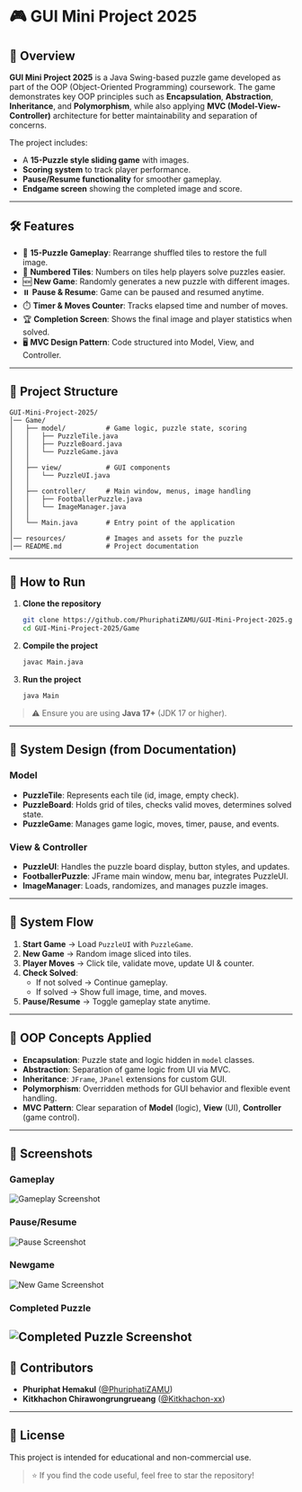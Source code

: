 # 🎮 GUI Mini Project 2025

## 📌 Overview
**GUI Mini Project 2025** is a Java Swing-based puzzle game developed as part of the OOP (Object-Oriented Programming) coursework. The game demonstrates key OOP principles such as **Encapsulation**, **Abstraction**, **Inheritance**, and **Polymorphism**, while also applying **MVC (Model-View-Controller)** architecture for better maintainability and separation of concerns.

The project includes:
- A **15-Puzzle style sliding game** with images.
- **Scoring system** to track player performance.
- **Pause/Resume functionality** for smoother gameplay.
- **Endgame screen** showing the completed image and score.

---

## 🛠️ Features
- 🎲 **15-Puzzle Gameplay**: Rearrange shuffled tiles to restore the full image.
- 🔢 **Numbered Tiles**: Numbers on tiles help players solve puzzles easier.
- 🆕 **New Game**: Randomly generates a new puzzle with different images.
- ⏸️ **Pause & Resume**: Game can be paused and resumed anytime.
- ⏱️ **Timer & Moves Counter**: Tracks elapsed time and number of moves.
- 🏆 **Completion Screen**: Shows the final image and player statistics when solved.
- 🖥️ **MVC Design Pattern**: Code structured into Model, View, and Controller.

---

## 📂 Project Structure
```
GUI-Mini-Project-2025/
│── Game/
│   ├── model/          # Game logic, puzzle state, scoring
│   │   ├── PuzzleTile.java
│   │   ├── PuzzleBoard.java
│   │   └── PuzzleGame.java
│   │
│   ├── view/           # GUI components
│   │   └── PuzzleUI.java
│   │
│   ├── controller/     # Main window, menus, image handling
│   │   ├── FootballerPuzzle.java
│   │   └── ImageManager.java
│   │
│   └── Main.java       # Entry point of the application
│
│── resources/          # Images and assets for the puzzle
│── README.md           # Project documentation
```

---

## 🚀 How to Run
1. **Clone the repository**
   ```bash
   git clone https://github.com/PhuriphatiZAMU/GUI-Mini-Project-2025.git
   cd GUI-Mini-Project-2025/Game
   ```

2. **Compile the project**
   ```bash
   javac Main.java
   ```

3. **Run the project**
   ```bash
   java Main
   ```

> ⚠️ Ensure you are using **Java 17+** (JDK 17 or higher).

---

## 🎯 System Design (from Documentation)
### **Model**
- **PuzzleTile**: Represents each tile (id, image, empty check).
- **PuzzleBoard**: Holds grid of tiles, checks valid moves, determines solved state.
- **PuzzleGame**: Manages game logic, moves, timer, pause, and events.

### **View & Controller**
- **PuzzleUI**: Handles the puzzle board display, button styles, and updates.
- **FootballerPuzzle**: JFrame main window, menu bar, integrates PuzzleUI.
- **ImageManager**: Loads, randomizes, and manages puzzle images.

---

## 🔄 System Flow
1. **Start Game** → Load `PuzzleUI` with `PuzzleGame`.
2. **New Game** → Random image sliced into tiles.
3. **Player Moves** → Click tile, validate move, update UI & counter.
4. **Check Solved**:
   - If not solved → Continue gameplay.
   - If solved → Show full image, time, and moves.
5. **Pause/Resume** → Toggle gameplay state anytime.

---

## 🎯 OOP Concepts Applied
- **Encapsulation**: Puzzle state and logic hidden in `model` classes.
- **Abstraction**: Separation of game logic from UI via MVC.
- **Inheritance**: `JFrame`, `JPanel` extensions for custom GUI.
- **Polymorphism**: Overridden methods for GUI behavior and flexible event handling.
- **MVC Pattern**: Clear separation of **Model** (logic), **View** (UI), **Controller** (game control).

---

## 📸 Screenshots


### Gameplay
![Gameplay Screenshot](Gameplay/GamePlay.gif)


### Pause/Resume
![Pause Screenshot](Gameplay/Puase.png)

### Newgame
![New Game Screenshot](Gameplay/NewGame.png)


### Completed Puzzle
![Completed Puzzle Screenshot](Gameplay/Complete.png)
---

## 👥 Contributors
- **Phuriphat Hemakul** ([@PhuriphatiZAMU](https://github.com/PhuriphatiZAMU))
- **Kitkhachon Chirawongrungrueang** ([@Kitkhachon-xx](https://github.com/Kitkhachon-xx))

---

## 📜 License

This project is intended for educational and non-commercial use.

> ⭐ If you find the code useful, feel free to star the repository!

